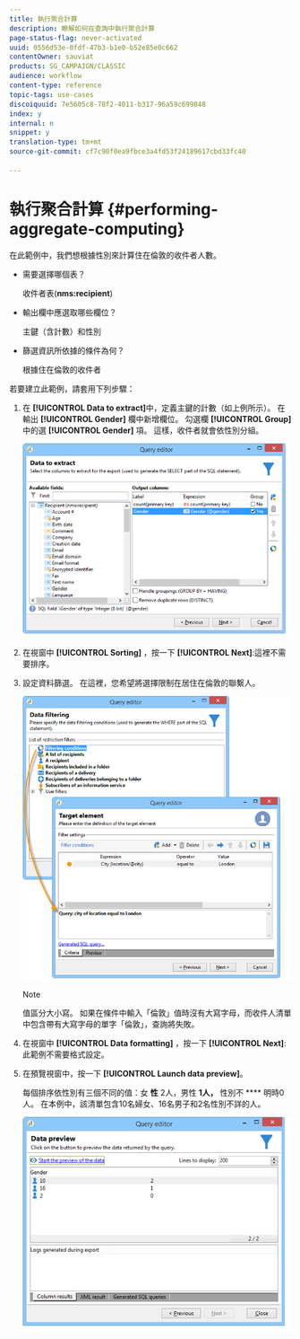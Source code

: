 ```yaml
---
title: 執行聚合計算
description: 瞭解如何在查詢中執行聚合計算
page-status-flag: never-activated
uuid: 0556d53e-0fdf-47b3-b1e0-b52e85e0c662
contentOwner: sauviat
products: SG_CAMPAIGN/CLASSIC
audience: workflow
content-type: reference
topic-tags: use-cases
discoiquuid: 7e5605c8-78f2-4011-b317-96a59c699848
index: y
internal: n
snippet: y
translation-type: tm+mt
source-git-commit: cf7c90f0ea9fbce3a4fd53f24189617cbd33fc40

---
```



# 執行聚合計算 {#performing-aggregate-computing}

在此範例中，我們想根據性別來計算住在倫敦的收件者人數。

* 需要選擇哪個表？

   收件者表(**nms:recipient**)

* 輸出欄中應選取哪些欄位？

   主鍵（含計數）和性別

* 篩選資訊所依據的條件為何？

   根據住在倫敦的收件者

若要建立此範例，請套用下列步驟：

1. 在 **[!UICONTROL Data to extract]**&#x200B;中，定義主鍵的計數（如上例所示）。 在輸出 **[!UICONTROL Gender]** 欄中新增欄位。 勾選欄 **[!UICONTROL Group]** 中的選 **[!UICONTROL Gender]** 項。 這樣，收件者就會依性別分組。

   ![](assets/query_editor_nveau_27.png)

1. 在視窗中 **[!UICONTROL Sorting]** ，按一下 **[!UICONTROL Next]**:這裡不需要排序。
1. 設定資料篩選。 在這裡，您希望將選擇限制在居住在倫敦的聯繫人。

   ![](assets/query_editor_22.png)

   >[!NOTE]
   >
   >值區分大小寫。 如果在條件中輸入「倫敦」值時沒有大寫字母，而收件人清單中包含帶有大寫字母的單字「倫敦」，查詢將失敗。

1. 在視窗中 **[!UICONTROL Data formatting]** ，按一下 **[!UICONTROL Next]**:此範例不需要格式設定。
1. 在預覽視窗中，按一下 **[!UICONTROL Launch data preview]**。

   每個排序依性別有三個不同的值：女 **性** 2人，男性 **1人，** 性別不 **** 明時0人。 在本例中，該清單包含10名婦女、16名男子和2名性別不詳的人。

   ![](assets/query_editor_agregat_04.png)
